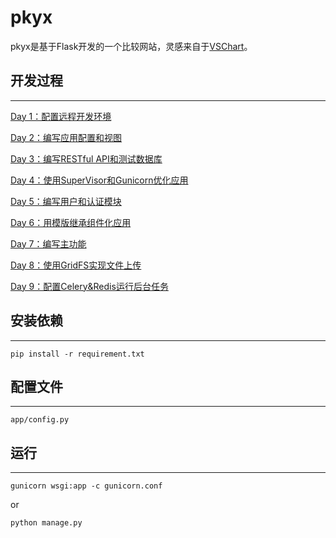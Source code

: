 # pkyx

pkyx是基于Flask开发的一个比较网站，灵感来自于[VSChart](http://vschart.com)。

## 开发过程
---

[Day 1：配置远程开发环境](http://tonnie17.github.io/2015/10/11/pkyx-day1/)

[Day 2：编写应用配置和视图](http://tonnie17.github.io/2015/10/15/pkyx-day2/)

[Day 3：编写RESTful API和测试数据库](http://tonnie17.github.io/2015/10/18/pkyx-day3/)

[Day 4：使用SuperVisor和Gunicorn优化应用](http://tonnie17.github.io/2015/10/21/pkyx-day4/)

[Day 5：编写用户和认证模块](http://tonnie17.github.io/2015/10/23/pkyx-day5/)

[Day 6：用模版继承组件化应用](http://tonnie17.github.io/2015/10/25/pkyx-day6/)

[Day 7：编写主功能](http://tonnie17.github.io/2015/10/29/pkyx-day7/)

[Day 8：使用GridFS实现文件上传](http://tonnie17.github.io/2015/10/30/pkyx-day8/)

[Day 9：配置Celery&Redis运行后台任务](http://tonnie17.github.io/2015/11/01/pkyx-day9/)

## 安装依赖
---

`
pip install -r requirement.txt
`


## 配置文件
---

```
app/config.py
```

## 运行
---

`
gunicorn wsgi:app -c gunicorn.conf
`

or

`
python manage.py
`
